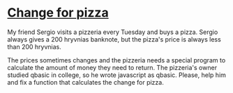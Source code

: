 # [Change for pizza](https://www.codewars.com/kata/change-for-pizza "https://www.codewars.com/kata/55e56e5b2f71cee88f00004f")

My friend Sergio visits a pizzeria every Tuesday and buys a pizza. Sergio always gives a 200 hryvnias banknote, but the pizza's price is always less than 200 hryvnias.

The prices sometimes changes and the pizzeria needs a special program to calculate the amount of money they need to return. The pizzeria's owner studied qbasic in college, so he wrote javascript as qbasic. Please, help him and fix a function that calculates the change for pizza.
